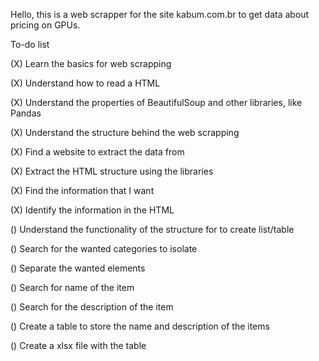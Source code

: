 Hello, this is a web scrapper for the site kabum.com.br to get data about pricing on GPUs.

To-do list

(X) Learn the basics for web scrapping

(X) Understand how to read a HTML

(X) Understand the properties of BeautifulSoup and other libraries, like Pandas

(X) Understand the structure behind the web scrapping

(X) Find a website to extract the data from

(X) Extract the HTML structure using the libraries

(X) Find the information that I want

(X) Identify the information in the HTML

() Understand the functionality of the structure for to create list/table

() Search for the wanted categories to isolate

() Separate the wanted elements

() Search for name of the item

() Search for the description of the item

() Create a table to store the name and description of the items

() Create a xlsx file with the table